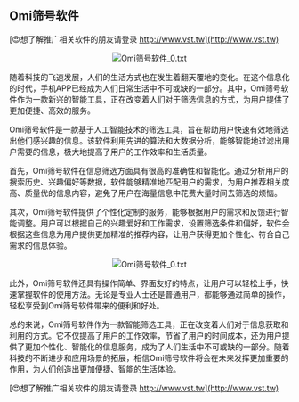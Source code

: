 ## **Omi筛号软件**

[😍想了解推广相关软件的朋友请登录 http://www.vst.tw](http://www.vst.tw)

 <center><img src="https://vst.tw/MP4/tuiguang/png/2.png" alt="Omi筛号软件_0.txt"></center>

随着科技的飞速发展，人们的生活方式也在发生着翻天覆地的变化。在这个信息化的时代，手机APP已经成为人们日常生活中不可或缺的一部分。其中，Omi筛号软件作为一款新兴的智能工具，正在改变着人们对于筛选信息的方式，为用户提供了更加便捷、高效的服务。

Omi筛号软件是一款基于人工智能技术的筛选工具，旨在帮助用户快速有效地筛选出他们感兴趣的信息。该软件利用先进的算法和大数据分析，能够智能地过滤出用户需要的信息，极大地提高了用户的工作效率和生活质量。

首先，Omi筛号软件在信息筛选方面具有很高的准确性和智能化。通过分析用户的搜索历史、兴趣偏好等数据，软件能够精准地匹配用户的需求，为用户推荐相关度高、质量优的信息内容，避免了用户在海量信息中花费大量时间去筛选的烦恼。

其次，Omi筛号软件提供了个性化定制的服务，能够根据用户的需求和反馈进行智能调整。用户可以根据自己的兴趣爱好和工作需求，设置筛选条件和偏好，软件会根据这些信息为用户提供更加精准的推荐内容，让用户获得更加个性化、符合自己需求的信息体验。

 <center><img src="https://vst.tw/MP4/tuiguang/png/3.png" alt="Omi筛号软件_0.txt"></center>

此外，Omi筛号软件还具有操作简单、界面友好的特点，让用户可以轻松上手，快速掌握软件的使用方法。无论是专业人士还是普通用户，都能够通过简单的操作，轻松享受到Omi筛号软件带来的便利和好处。

总的来说，Omi筛号软件作为一款智能筛选工具，正在改变着人们对于信息获取和利用的方式。它不仅提高了用户的工作效率，节省了用户的时间成本，还为用户提供了更加个性化、智能化的信息服务，成为了人们生活中不可或缺的一部分。随着科技的不断进步和应用场景的拓展，相信Omi筛号软件将会在未来发挥更加重要的作用，为人们创造出更加便捷、智能的生活体验。

[😍想了解推广相关软件的朋友请登录 http://www.vst.tw](http://www.vst.tw)




